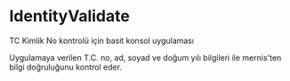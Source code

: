 # IdentityValidate
TC Kimlik No kontrolü için basit konsol uygulaması

Uygulamaya verilen T.C. no, ad, soyad ve doğum yılı bilgileri ile mernis'ten bilgi doğruluğunu kontrol eder.
